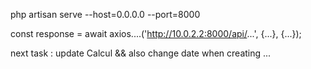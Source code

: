 php artisan serve --host=0.0.0.0 --port=8000

const response = await axios....('http://10.0.2.2:8000/api/...', {...}, {...});
 


 next task : update Calcul && also change date when creating ... 